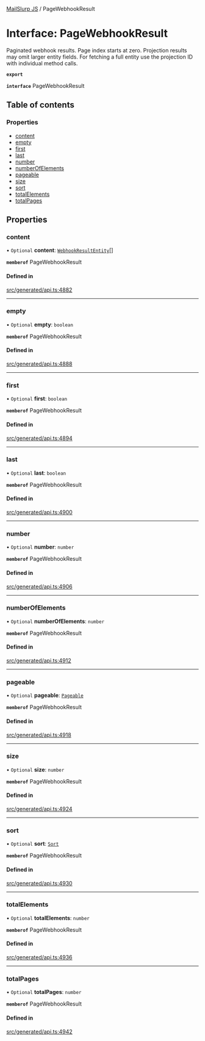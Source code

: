 [MailSlurp JS](../README.md) / PageWebhookResult

# Interface: PageWebhookResult

Paginated webhook results. Page index starts at zero. Projection results may omit larger entity fields. For fetching a full entity use the projection ID with individual method calls.

**`export`**

**`interface`** PageWebhookResult

## Table of contents

### Properties

- [content](PageWebhookResult.md#content)
- [empty](PageWebhookResult.md#empty)
- [first](PageWebhookResult.md#first)
- [last](PageWebhookResult.md#last)
- [number](PageWebhookResult.md#number)
- [numberOfElements](PageWebhookResult.md#numberofelements)
- [pageable](PageWebhookResult.md#pageable)
- [size](PageWebhookResult.md#size)
- [sort](PageWebhookResult.md#sort)
- [totalElements](PageWebhookResult.md#totalelements)
- [totalPages](PageWebhookResult.md#totalpages)

## Properties

### content

• `Optional` **content**: [`WebhookResultEntity`](WebhookResultEntity.md)[]

**`memberof`** PageWebhookResult

#### Defined in

[src/generated/api.ts:4882](https://github.com/mailslurp/mailslurp-client/blob/6bcf839/src/generated/api.ts#L4882)

___

### empty

• `Optional` **empty**: `boolean`

**`memberof`** PageWebhookResult

#### Defined in

[src/generated/api.ts:4888](https://github.com/mailslurp/mailslurp-client/blob/6bcf839/src/generated/api.ts#L4888)

___

### first

• `Optional` **first**: `boolean`

**`memberof`** PageWebhookResult

#### Defined in

[src/generated/api.ts:4894](https://github.com/mailslurp/mailslurp-client/blob/6bcf839/src/generated/api.ts#L4894)

___

### last

• `Optional` **last**: `boolean`

**`memberof`** PageWebhookResult

#### Defined in

[src/generated/api.ts:4900](https://github.com/mailslurp/mailslurp-client/blob/6bcf839/src/generated/api.ts#L4900)

___

### number

• `Optional` **number**: `number`

**`memberof`** PageWebhookResult

#### Defined in

[src/generated/api.ts:4906](https://github.com/mailslurp/mailslurp-client/blob/6bcf839/src/generated/api.ts#L4906)

___

### numberOfElements

• `Optional` **numberOfElements**: `number`

**`memberof`** PageWebhookResult

#### Defined in

[src/generated/api.ts:4912](https://github.com/mailslurp/mailslurp-client/blob/6bcf839/src/generated/api.ts#L4912)

___

### pageable

• `Optional` **pageable**: [`Pageable`](Pageable.md)

**`memberof`** PageWebhookResult

#### Defined in

[src/generated/api.ts:4918](https://github.com/mailslurp/mailslurp-client/blob/6bcf839/src/generated/api.ts#L4918)

___

### size

• `Optional` **size**: `number`

**`memberof`** PageWebhookResult

#### Defined in

[src/generated/api.ts:4924](https://github.com/mailslurp/mailslurp-client/blob/6bcf839/src/generated/api.ts#L4924)

___

### sort

• `Optional` **sort**: [`Sort`](Sort.md)

**`memberof`** PageWebhookResult

#### Defined in

[src/generated/api.ts:4930](https://github.com/mailslurp/mailslurp-client/blob/6bcf839/src/generated/api.ts#L4930)

___

### totalElements

• `Optional` **totalElements**: `number`

**`memberof`** PageWebhookResult

#### Defined in

[src/generated/api.ts:4936](https://github.com/mailslurp/mailslurp-client/blob/6bcf839/src/generated/api.ts#L4936)

___

### totalPages

• `Optional` **totalPages**: `number`

**`memberof`** PageWebhookResult

#### Defined in

[src/generated/api.ts:4942](https://github.com/mailslurp/mailslurp-client/blob/6bcf839/src/generated/api.ts#L4942)
